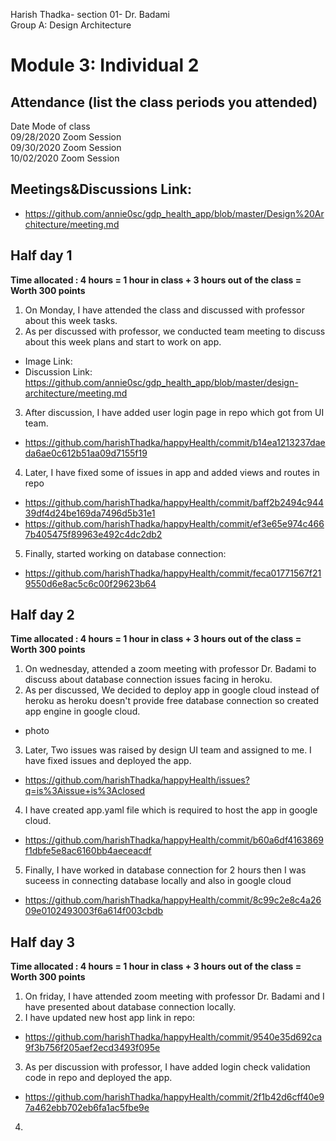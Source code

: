 Harish Thadka- section 01- Dr. Badami  
Group A: Design Architecture
# Module 3: Individual 2

## Attendance (list the class periods you attended)

Date    Mode of class  
09/28/2020 Zoom Session    
09/30/2020 Zoom Session  
10/02/2020 Zoom Session  

## Meetings&Discussions Link:
- https://github.com/annie0sc/gdp_health_app/blob/master/Design%20Architecture/meeting.md

 ## Half day 1
**Time allocated : 4 hours = 1 hour in class + 3 hours out of the class = Worth 300 points**
1. On Monday, I have attended the class and discussed with professor about this week tasks.
2. As per discussed with professor, we conducted team meeting to discuss about this week plans and start to work on app.
- Image Link: 
- Discussion Link:  https://github.com/annie0sc/gdp_health_app/blob/master/design-architecture/meeting.md
3. After discussion, I have added user login page in repo which got from UI team.
- https://github.com/harishThadka/happyHealth/commit/b14ea1213237daeda6ae0c612b51aa09d7155f19
4. Later, I have fixed some of issues in app and added views and routes in repo
- https://github.com/harishThadka/happyHealth/commit/baff2b2494c94439df4d24be169da7496d5b31e1
- https://github.com/harishThadka/happyHealth/commit/ef3e65e974c4667b405475f89963e492c4dc2db2
5. Finally, started working on database connection:
- https://github.com/harishThadka/happyHealth/commit/feca01771567f219550d6e8ac5c6c00f29623b64

 ## Half day 2
 **Time allocated : 4 hours = 1 hour in class + 3 hours out of the class = Worth 300 points** 
 1. On wednesday, attended a zoom meeting with professor Dr. Badami to discuss about database connection issues facing in heroku.
 2. As per discussed, We decided to deploy app in google cloud instead of heroku as heroku doesn't provide free database connection so created app engine in google cloud.
 - photo
 3. Later, Two issues was raised by design UI team and assigned to me. I have fixed issues and deployed the app.
 - https://github.com/harishThadka/happyHealth/issues?q=is%3Aissue+is%3Aclosed
 4. I have created app.yaml file which is required to host the app in google cloud.
 - https://github.com/harishThadka/happyHealth/commit/b60a6df4163869f1dbfe5e8ac6160bb4aeceacdf
 5. Finally, I have worked in database connection for 2 hours then I was suceess in connecting database locally and also in google cloud
 - https://github.com/harishThadka/happyHealth/commit/8c99c2e8c4a2609e0102493003f6a614f003cbdb
 
 ## Half day 3
 **Time allocated : 4 hours = 1 hour in class + 3 hours out of the class = Worth 300 points**   
1. On friday, I have attended zoom meeting with professor Dr. Badami and I have presented about database connection locally.
2. I have updated new host app link in repo:
- https://github.com/harishThadka/happyHealth/commit/9540e35d692ca9f3b756f205aef2ecd3493f095e
3. As per discussion with professor, I have added login check validation code in repo and deployed the app.
- https://github.com/harishThadka/happyHealth/commit/2f1b42d6cff40e97a462ebb702eb6fa1ac5fbe9e
4. 

